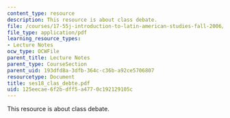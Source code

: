 ```yaml
---
content_type: resource
description: This resource is about class debate.
file: /courses/17-55j-introduction-to-latin-american-studies-fall-2006/125eecae6f2bdff5a4770c192129105c_ses18_clas_debte.pdf
file_type: application/pdf
learning_resource_types:
- Lecture Notes
ocw_type: OCWFile
parent_title: Lecture Notes
parent_type: CourseSection
parent_uid: 193dfd8a-3dfb-364c-c36b-a92ce5706807
resourcetype: Document
title: ses18_clas_debte.pdf
uid: 125eecae-6f2b-dff5-a477-0c192129105c
---
```

This resource is about class debate.

